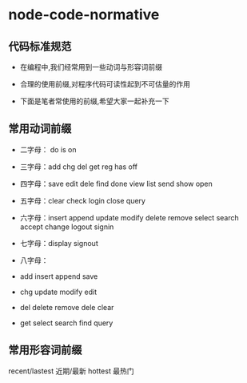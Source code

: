 # node-code-normative
## 代码标准规范

* 在编程中,我们经常用到一些动词与形容词前缀

* 合理的使用前缀,对程序代码可读性起到不可估量的作用

* 下面是笔者常使用的前缀,希望大家一起补充一下

## 常用动词前缀

* 二字母： do	 is	 on	

* 三字母：add	 chg  del  get  reg  has  off

* 四字母：save  edit	dele  find  done  view  list  send  show  open

* 五字母：clear  check  login  close  query 

* 六字母：insert  append  update  modify  delete remove  select  search  accept  change logout  signin  

* 七字母：display  signout 

* 八字母：

* add	insert	append	save	

* chg	update	modify	edit	

* del	delete	remove	dele	clear

* get	select	search	find	query

## 常用形容词前缀

recent/lastest	近期/最新	hottest	最热门	
